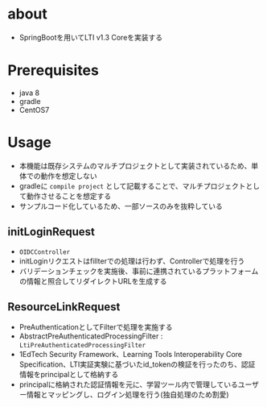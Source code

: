 # about
* SpringBootを用いてLTI v1.3 Coreを実装する

# Prerequisites

- java 8
- gradle
- CentOS7

# Usage

- 本機能は既存システムのマルチプロジェクトとして実装されているため、単体での動作を想定しない
- gradleに `compile project` として記載することで、マルチプロジェクトとして動作させることを想定する
- サンプルコード化しているため、一部ソースのみを抜粋している

## initLoginRequest
*  `OIDCController`
* initLoginリクエストはfillterでの処理は行わず、Controllerで処理を行う
* バリデーションチェックを実施後、事前に連携されているプラットフォームの情報と照合してリダイレクトURLを生成する

## ResourceLinkRequest
* PreAuthenticationとしてFilterで処理を実施する
* AbstractPreAuthenticatedProcessingFilter : `LtiPreAuthenticatedProcessingFilter`
* 1EdTech Security Framework、Learning Tools Interoperability Core Specification、LTI実証実験に基づいたid_tokenの検証を行ったのち、認証情報をprincipalとして格納する
* principalに格納された認証情報を元に、学習ツール内で管理しているユーザー情報とマッピングし、ログイン処理を行う(独自処理のため割愛)
